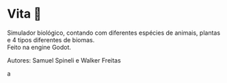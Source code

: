 # Vita :seedling:
 Simulador biológico, contando com diferentes espécies de animais, plantas e 4 tipos diferentes de biomas. \
 Feito na engine Godot.

Autores: Samuel Spineli e Walker Freitas

a

